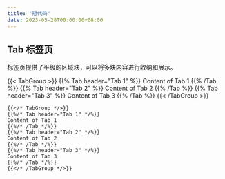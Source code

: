 ```yaml
---
title: "短代码"
date: 2023-05-28T00:00:00+08:00
---
```


## Tab 标签页

标签页提供了平级的区域块，可以将多块内容进行收纳和展示。

{{< TabGroup >}}
{{% Tab header="Tab 1" %}}
Content of Tab 1
{{% /Tab %}}
{{% Tab header="Tab 2" %}}
Content of Tab 2
{{% /Tab %}}
{{% Tab header="Tab 3" %}}
Content of Tab 3
{{% /Tab %}}
{{< /TabGroup >}}

```go-template
{{</* TabGroup */>}}
{{%/* Tab header="Tab 1" */%}}
Content of Tab 1
{{%/* /Tab */%}}
{{%/* Tab header="Tab 2" */%}}
Content of Tab 2
{{%/* /Tab */%}}
{{%/* Tab header="Tab 3" */%}}
Content of Tab 3
{{%/* /Tab */%}}
{{</* /TabGroup */>}}
```
